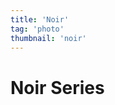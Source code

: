 ```yaml
---
title: 'Noir'
tag: 'photo'
thumbnail: 'noir'
---
```


# Noir Series

<image-loader height="overview_image_portrait" image="photo/noir"></image-loader>